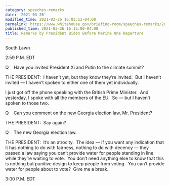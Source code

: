 ```yaml
---
category: speeches-remarks
date: '2021-03-26'
modified_time: 2021-03-26 16:03:13-04:00
permalink: https://www.whitehouse.gov/briefing-room/speeches-remarks/2021/03/26/remarks-by-president-biden-before-marine-one-departure/
published_time: 2021-03-26 16:15:00-04:00
title: Remarks by President Biden Before Marine One Departure
---
```

 
South Lawn

2:59 P.M. EDT

Q    Have you invited President Xi and Putin to the climate summit?

THE PRESIDENT:  I haven’t yet, but they know they’re invited.  But I
haven’t invited — I haven’t spoken to either one of them yet
individually. 

I just got off the phone speaking with the British Prime Minister.  And
yesterday, I spoke with all the members of the EU.  So — but I haven’t
spoken to those two.

Q    Can you comment on the new Georgia election law, Mr. President?

THE PRESIDENT:  Say again?

Q    The new Georgia election law.

THE PRESIDENT:  It’s an atrocity.  The idea — if you want any indication
that it has nothing to do with fairness, nothing to do with decency —
they passed a law saying you can’t provide water for people standing in
line while they’re waiting to vote.  You don’t need anything else to
know that this is nothing but punitive design to keep people from
voting.  You can’t provide water for people about to vote?  Give me a
break. 

3:00 P.M. EDT  

